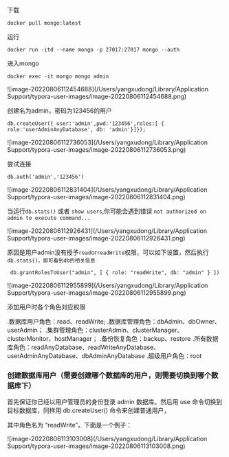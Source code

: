 下载

```shell
docker pull mongo:latest
```

运行

```shell
docker run -itd --name mongo -p 27017:27017 mongo --auth
```

进入mongo

```shell
docker exec -it mongo mongo admin
```

![image-20220806112454688](/Users/yangxudong/Library/Application Support/typora-user-images/image-20220806112454688.png)

创建名为admin，密码为123456的用户

```shell
db.createUser({ user:'admin',pwd:'123456',roles:[ { role:'userAdminAnyDatabase', db: 'admin'}]});
```

![image-20220806112736053](/Users/yangxudong/Library/Application Support/typora-user-images/image-20220806112736053.png)

尝试连接

```shell
db.auth('admin','123456')
```

![image-20220806112831404](/Users/yangxudong/Library/Application Support/typora-user-images/image-20220806112831404.png)

当运行`db.stats()` 或者 `show users`,你可能会遇到错误 `not authorized on admin to execute command...`

![image-20220806112926431](/Users/yangxudong/Library/Application Support/typora-user-images/image-20220806112926431.png)

原因是用户admin没有授予`read`or`readWrite`权限，可以如下设置，然后执行`db.stats()，即可看到db的相关信息`

```shell
 db.grantRolesToUser("admin", [ { role: "readWrite", db: "admin" } ])
```

![image-20220806112955899](/Users/yangxudong/Library/Application Support/typora-user-images/image-20220806112955899.png)

添加用户时各个角色对应权限

.数据库用户角色：read、readWrite;
.数据库管理角色：dbAdmin、dbOwner、userAdmin；
.集群管理角色：clusterAdmin、clusterManager、clusterMonitor、hostManager；
.备份恢复角色：backup、restore
.所有数据库角色：readAnyDatabase、readWriteAnyDatabase、userAdminAnyDatabase、dbAdminAnyDatabase
.超级用户角色：root

### 创建数据库用户（需要创建哪个数据库的用户，则需要切换到哪个数据库下）

首先保证你已经以用户管理员的身份登录 admin 数据库。然后用 use 命令切换到目标数据库，同样用 db.createUser() 命令来创建普通用户，

其中角色名为 “readWrite”。下面是一个例子：

![image-20220806113103008](/Users/yangxudong/Library/Application Support/typora-user-images/image-20220806113103008.png)

